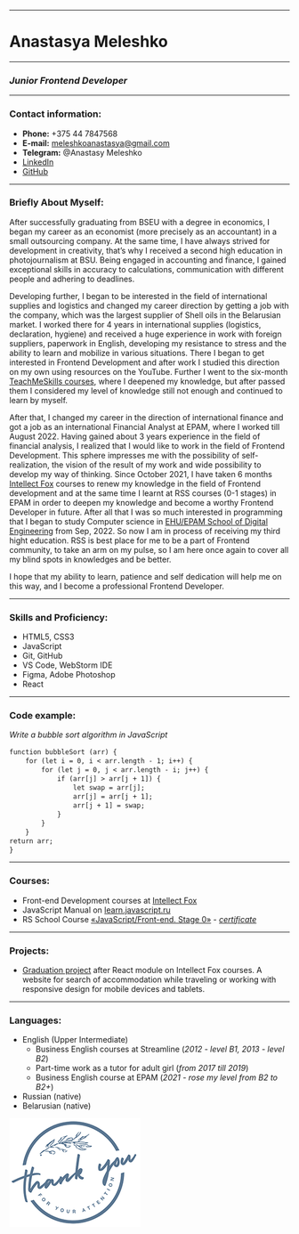 ***
# Anastasya Meleshko
***
### *Junior Frontend Developer*
***
### Contact information:

* **Phone:** +375 44 7847568
* **E-mail:** meleshkoanastasya@gmail.com
* **Telegram:** @Anastasy Meleshko
* [LinkedIn](https://www.linkedin.com/in/anastasya-meleshko-6104a8191/)
* [GitHub](https://github.com/AnastasyMeleshko)
***
### Briefly About Myself:

After successfully graduating from BSEU with a degree in economics, I began my career as an economist (more precisely as an accountant) in a small outsourcing company. 
At the same time, I have always strived for development in creativity, that’s why I received a second high education in photojournalism at BSU. 
Being engaged in accounting and finance, I gained exceptional skills in accuracy to calculations, communication with different people and adhering to deadlines.

Developing further, I began to be interested in the field of international supplies and logistics and changed my career direction by getting a job with the company, which was the largest supplier of Shell oils in the Belarusian market. 
I worked there for 4 years in international supplies (logistics, declaration, hygiene) and received a huge experience in work with foreign suppliers, paperwork in English, developing my resistance to stress and the ability to learn and mobilize in various situations.
There I began to get interested in Frontend Development and after work I studied this direction on my own using resources on the YouTube. 
Further I went to the six-month [TeachMeSkills courses](https://teachmeskills.by/kursy-programmirovaniya/frontend-html-css-javascript-minsk), where I deepened my knowledge, but after passed them I considered my level of knowledge still not enough and continued to learn by myself.

After that, I changed my career in the direction of international finance and got a job as an international Financial Analyst at EPAM, where I worked till August 2022. Having gained about 3 years experience in the field of financial analysis, I realized that I would like to work in the field of Frontend Development. 
This sphere impresses me with the possibility of self-realization, the vision of the result of my work and wide possibility to develop my way of thinking.
Since October 2021, I have taken 6 months [Intellect Fox](https://intellectfox.com/) courses to renew my knowledge in the field of Frontend development and at the same time I learnt at RSS courses (0-1 stages) in EPAM in order to deepen my knowledge and become a worthy Frontend Developer in future.
After all that I was so much interested in programming that I began to study Computer science in [EHU/EPAM School of Digital Engineering](https://en.ehu.lt/studies/computer-science/) from Sep, 2022. So now I am in process of receiving my third hight education. 
RSS is best place for me to be a part of Frontend community, to take an arm on my pulse, so I am here once again to cover all my blind spots in knowledges and be better.

I hope that my ability to learn, patience and self dedication will help me on this way, and I become a professional Frontend Developer.

***
### Skills and Proficiency:
* HTML5, CSS3
* JavaScript 
* Git, GitHub
* VS Code, WebStorm IDE
* Figma, Adobe Photoshop
* React 
***
### Code example:
*Write a bubble sort algorithm in JavaScript*
```
function bubbleSort (arr) {
    for (let i = 0, i < arr.length - 1; i++) {
        for (let j = 0, j < arr.length - i; j++) {
            if (arr[j] > arr[j + 1]) {
                let swap = arr[j];
                arr[j] = arr[j + 1];
                arr[j + 1] = swap;
            }
        }
    }
return arr;
}
```
***
### Courses:
* Front-end Development courses at [Intellect Fox](https://intellectfox.by/)
* JavaScript Manual on [learn.javascript.ru](https://learn.javascript.ru/) 
* RS School Course [«JavaScript/Front-end. Stage 0»](https://rs.school/js-stage0/) - *[certificate](https://app.rs.school/certificate/e1n49i77)*
***
### Projects:
* [Graduation project](https://github.com/AnastasyMeleshko/if-react) after React module on Intellect Fox courses.
  A website for search of accommodation while traveling or working with responsive design for mobile devices and tablets.
***
### Languages:
* English (Upper Intermediate)
  * Business English courses at Streamline (*2012 - level B1, 2013 - level B2*)
  * Part-time work as a tutor for adult girl (*from 2017 till 2019*)
  * Business English course at EPAM (*2021 - rose my level from B2 to B2+*)
* Russian (native)
* Belarusian (native)

![Thank you for you attention!](img/Thank_You1.png)







